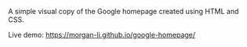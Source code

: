 A simple visual copy of the Google homepage created using HTML and CSS.

Live demo: https://morgan-li.github.io/google-homepage/
